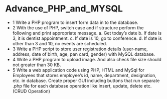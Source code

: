 # Advance_PHP_and_MYSQL

* 1 Write a PHP program to insert form data in to the database.
* 2 With the use of PHP, switch case and if structure perform the following and
print appropriate message.
a. Get today’s date
b. If date is 3, it is dentist appointment.
c. If date is 10, go to conference.
d. If date is other than 3 and 10, no events are scheduled.
* 3 Write a PHP script to store user registration details (user-name, address, date
of birth, age, pan card, gender) with MySQL database.
* 4 Write a PHP program to upload image. And also check file size should not
greater than 30 KB.
* 5 Write a web application code using PHP, HTML and MySql for Employees
that stores employee’s id, name, department, designation, etc. in database.
Create proper GUI including buttons that run separate .php file for each
database operation like insert, update, delete etc. (CRUD Operation)
